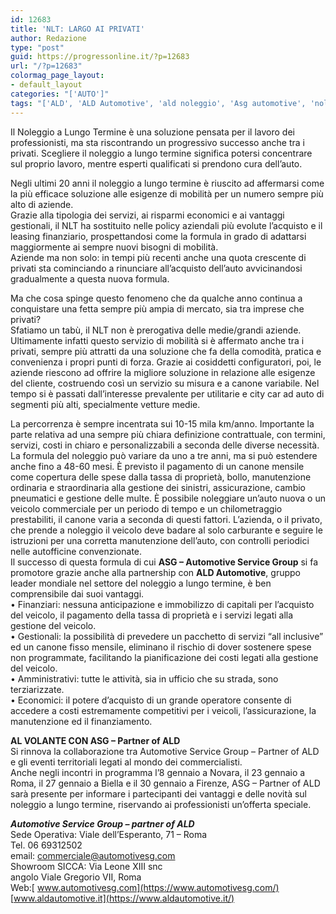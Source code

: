 ```yaml
---
id: 12683
title: 'NLT: LARGO AI PRIVATI'
author: Redazione
type: "post"
guid: https://progressonline.it/?p=12683
url: "/?p=12683"
colormag_page_layout:
- default_layout
categories: "['AUTO']"
tags: "['ALD', 'ALD Automotive', 'ald noleggio', 'Asg automotive', 'noleggio lungo termine auto']"
---
```


Il Noleggio a Lungo Termine è una soluzione pensata per il lavoro dei professionisti, ma sta riscontrando un progressivo successo anche tra i privati. Scegliere il noleggio a lungo termine significa potersi concentrare sul proprio lavoro, mentre esperti qualificati si prendono cura dell’auto.

Negli ultimi 20 anni il noleggio a lungo termine è riuscito ad affermarsi come la più efficace soluzione alle esigenze di mobilità per un numero sempre più alto di aziende.  
Grazie alla tipologia dei servizi, ai risparmi economici e ai vantaggi gestionali, il NLT ha sostituito nelle policy aziendali più evolute l’acquisto e il leasing finanziario, prospettandosi come la formula in grado di adattarsi maggiormente ai sempre nuovi bisogni di mobilità.  
Aziende ma non solo: in tempi più recenti anche una quota crescente di privati sta cominciando a rinunciare all’acquisto dell’auto avvicinandosi gradualmente a questa nuova formula.

Ma che cosa spinge questo fenomeno che da qualche anno continua a conquistare una fetta sempre più ampia di mercato, sia tra imprese che privati?  
Sfatiamo un tabù, il NLT non è prerogativa delle medie/grandi aziende.  
Ultimamente infatti questo servizio di mobilità si è affermato anche tra i privati, sempre più attratti da una soluzione che fa della comodità, pratica e  
convenienza i propri punti di forza. Grazie ai cosiddetti configuratori, poi, le aziende riescono ad offrire la migliore soluzione in relazione alle esigenze del cliente, costruendo così un servizio su misura e a canone variabile. Nel tempo si è passati dall’interesse prevalente per utilitarie e city car ad auto di segmenti più alti, specialmente vetture medie.

La percorrenza è sempre incentrata sui 10-15 mila km/anno. Importante la parte relativa ad una sempre più chiara definizione contrattuale, con termini, servizi, costi in chiaro e personalizzabili a seconda delle diverse necessità.  
La formula del noleggio può variare da uno a tre anni, ma si può estendere anche fino a 48-60 mesi. È previsto il pagamento di un canone mensile come copertura delle spese dalla tassa di proprietà, bollo, manutenzione ordinaria e straordinaria alla gestione dei sinistri, assicurazione, cambio pneumatici e gestione delle multe. È possibile noleggiare un’auto nuova o un veicolo commerciale per un periodo di tempo e un chilometraggio prestabiliti, il canone varia a seconda di questi fattori. L’azienda, o il privato, che prende a noleggio il veicolo deve badare al solo carburante e seguire le istruzioni per una corretta manutenzione dell’auto, con controlli periodici nelle autofficine convenzionate.  
Il successo di questa formula di cui **ASG – Automotive Service Group** si fa promotore grazie anche alla partnership con **ALD Automotive**, gruppo leader mondiale nel settore del noleggio a lungo termine, è ben comprensibile dai suoi vantaggi.  
 • Finanziari: nessuna anticipazione e immobilizzo di capitali per l’acquisto del veicolo, il pagamento della tassa di proprietà e i servizi legati alla gestione del veicolo.  
 • Gestionali: la possibilità di prevedere un pacchetto di servizi “all inclusive” ed un canone fisso mensile, eliminano il rischio di dover sostenere spese non programmate, facilitando la pianificazione dei costi legati alla gestione del veicolo.  
 • Amministrativi: tutte le attività, sia in ufficio che su strada, sono terziarizzate.  
 • Economici: il potere d’acquisto di un grande operatore consente di accedere a costi estremamente competitivi per i veicoli, l’assicurazione, la manutenzione ed il finanziamento.

**AL VOLANTE CON ASG – Partner of ALD**  
Si rinnova la collaborazione tra Automotive Service Group – Partner of ALD e gli eventi territoriali legati al mondo dei commercialisti.  
Anche negli incontri in programma l’8 gennaio a Novara, il 23 gennaio a Roma, il 27 gennaio a Biella e il 30 gennaio a Firenze, ASG – Partner of ALD sarà presente per informare i partecipanti dei vantaggi e delle novità sul noleggio a lungo termine, riservando ai professionisti un’offerta speciale.

***Automotive Service Group – partner of ALD***  
Sede Operativa: Viale dell’Esperanto, 71 – Roma  
Tel. 06 69312502  
email: commerciale@automotivesg.com  
Showroom SICCA: Via Leone XIII snc  
angolo Viale Gregorio VII, Roma  
Web:[ www.automotivesg.com](https://www.automotivesg.com/)  
[www.aldautomotive.it](https://www.aldautomotive.it/)
